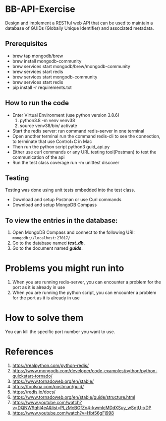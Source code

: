 # BB-API-Exercise

Design and implement a RESTful web API that can be used to maintain a database of GUIDs (Globally Unique Identifier) and associated metadata.

## Prerequisites

- brew tap mongodb/brew
- brew install mongodb-community
- brew services start mongodb/brew/mongodb-community
- brew services start redis
- brew services start mongodb-community
- brew services start redis
- pip install -r requirements.txt

## How to run the code

- Enter Virtual Environment (use python version 3.8.6)
  1. python3.8 -m venv venv38
  2. source venv38/bin/ activate
- Start the redis server:
  run command redis-server in one terminal
- Open another terminal
  run the command redis-cli to see the connection, to terminate that use Control+C in Mac
- Then run the python script
  python3 guid_api.py
- Either use curl commands or any URL testing tool(Postman) to test the communication of the api
- Run the test class
  coverage run -m unittest discover

## Testing

Testing was done using unit tests embedded into the test class.

- Download and setup Postman or use Curl commands
- Download and setup MongoDB Compass

## To view the entries in the database:

1.  Open MongoDB Compass and connect to the following URI: `mongodb://localhost:27017/`
2.  Go to the database named **_test_db_**.
3.  Go to the document named **_guids_**.

# Problems you might run into

1. When you are running redis-server, you can encounter a problem for the port as it is already in use
2. When you are running the python script, you can encounter a problem for the port as it is already in use

# How to solve them

You can kill the specific port number you want to use.

# References

1. https://realpython.com/python-redis/
2. https://www.mongodb.com/developer/code-examples/python/python-quickstart-tornado/
3. https://www.tornadoweb.org/en/stable/
4. https://toolsqa.com/postman/guid/
5. https://redis.io/docs/
6. https://www.tornadoweb.org/en/stable/guide/structure.html
7. https://www.youtube.com/watch?v=DQNW9qhl4eA&list=PLzMcBGfZo4-kwmIcMDdXSuy_wSqtU-xDP
8. https://www.youtube.com/watch?v=Hbt56gFj998
